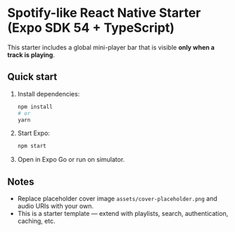 # Spotify-like React Native Starter (Expo SDK 54 + TypeScript)

This starter includes a global mini-player bar that is visible **only when a track is playing**.

## Quick start
1. Install dependencies:
   ```bash
   npm install
   # or
   yarn
   ```
2. Start Expo:
   ```bash
   npm start
   ```
3. Open in Expo Go or run on simulator.

## Notes
- Replace placeholder cover image `assets/cover-placeholder.png` and audio URIs with your own.
- This is a starter template — extend with playlists, search, authentication, caching, etc.
